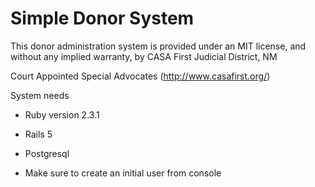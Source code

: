 # Simple Donor System

This donor administration system is provided under an MIT license,
and without any implied warranty, by CASA First Judicial District, NM

Court Appointed Special Advocates (http://www.casafirst.org/)

System needs

* Ruby version 2.3.1

* Rails 5

* Postgresql

* Make sure to create an initial user from console


